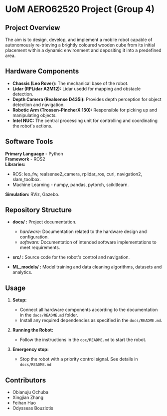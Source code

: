 # UoM AERO62520 Project (Group 4)

## Project Overview

The aim is to design, develop, and implement a mobile robot capable of autonomously re-trieving a brightly coloured wooden cube from its initial placement within a dynamic environment and depositing it into a predefined area.

## Hardware Components

- **Chassis (Leo Rover):** The mechanical base of the robot.
- **Lidar (RPLidar A2M12):** Lidar usedd for mapping and obstacle detection.
- **Depth Camera (Realsense D435i):** Provides depth perception for object detection and navigation.
- **Robotic Arm (Trossen-PincherX 150):** Responsible for picking up and manipulating objects.
- **Intel NUC:** The central processing unit for controlling and coordinating the robot's actions.

## Software Tools

**Primary Language** - Python \
**Framework** - ROS2 \
**Libraries:**
- ROS: leo_fw, realsense2_camera, rplidar_ros, curl, navigation2, slam_toolbox.
- Machine Learning - numpy, pandas, pytorch, scikitlearn.

**Simulation:**  RViz, Gazebo.

## Repository Structure

- **docs/ :** Project documentation.
  - *hardware:* Documentation related to the hardware design and configuration.
  - *software:* Documentation of intended software implementations to meet requirements.

- **src/ :** Source code for the robot's control and navigation.

- **ML_models/ :** Model training and data cleaning algorithms,  datasets and analytics.


## Usage

1. **Setup:**
   - Connect all hardware components according to the documentation in the `docs/README.md` folder.
   - Install any required dependencies as specified in the `docs/README.md`.

2. **Running the Robot:**
   - Follow the instructions in the `doc/README.md` to start the robot.

3. **Emergency stop:**
   - Stop the robot with a priority control signal. See details in `docs/README.md`

## Contributors

- Obianuju Ochuba
- Xingjian Zhang
- Feihan Hao
- Odysseas Bouziotis
  

